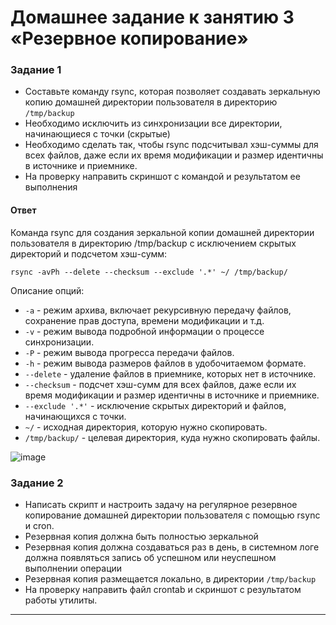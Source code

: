 # Домашнее задание к занятию 3 «Резервное копирование»

### Задание 1
- Составьте команду rsync, которая позволяет создавать зеркальную копию домашней директории пользователя в директорию `/tmp/backup`
- Необходимо исключить из синхронизации все директории, начинающиеся с точки (скрытые)
- Необходимо сделать так, чтобы rsync подсчитывал хэш-суммы для всех файлов, даже если их время модификации и размер идентичны в источнике и приемнике.
- На проверку направить скриншот с командой и результатом ее выполнения

#### Ответ

Команда rsync для создания зеркальной копии домашней директории пользователя в директорию /tmp/backup с исключением скрытых директорий и подсчетом хэш-сумм:

```
rsync -avPh --delete --checksum --exclude '.*' ~/ /tmp/backup/
```

Описание опций:

- `-a` - режим архива, включает рекурсивную передачу файлов, сохранение прав доступа, времени модификации и т.д.
- `-v` - режим вывода подробной информации о процессе синхронизации.
- `-P` - режим вывода прогресса передачи файлов.
- `-h` - режим вывода размеров файлов в удобочитаемом формате.
- `--delete` - удаление файлов в приемнике, которых нет в источнике.
- `--checksum` - подсчет хэш-сумм для всех файлов, даже если их время модификации и размер идентичны в источнике и приемнике.
- `--exclude '.*'` - исключение скрытых директорий и файлов, начинающихся с точки.
- `~/` - исходная директория, которую нужно скопировать.
- `/tmp/backup/` - целевая директория, куда нужно скопировать файлы.

![image](https://github.com/elisar83/sflt-homeworks/assets/122297912/9359ad16-a2a2-4c47-a219-f827da1ca538)


### Задание 2
- Написать скрипт и настроить задачу на регулярное резервное копирование домашней директории пользователя с помощью rsync и cron.
- Резервная копия должна быть полностью зеркальной
- Резервная копия должна создаваться раз в день, в системном логе должна появляться запись об успешном или неуспешном выполнении операции
- Резервная копия размещается локально, в директории `/tmp/backup`
- На проверку направить файл crontab и скриншот с результатом работы утилиты.


---
